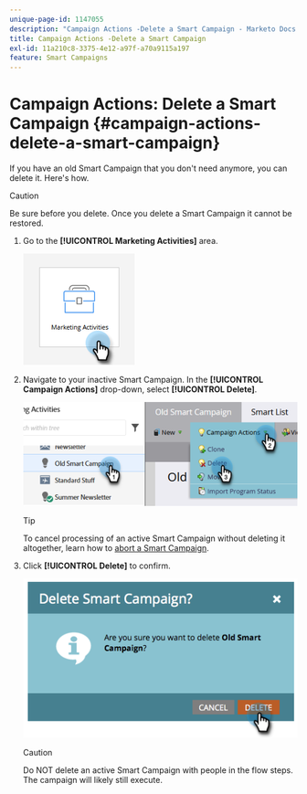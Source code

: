 ```yaml
---
unique-page-id: 1147055
description: "Campaign Actions -Delete a Smart Campaign - Marketo Docs - Product Documentation"
title: Campaign Actions -Delete a Smart Campaign
exl-id: 11a210c8-3375-4e12-a97f-a70a9115a197
feature: Smart Campaigns
---
```

# Campaign Actions: Delete a Smart Campaign {#campaign-actions-delete-a-smart-campaign}

If you have an old Smart Campaign that you don't need anymore, you can delete it. Here's how.

>[!CAUTION]
>
>Be sure before you delete. Once you delete a Smart Campaign it cannot be restored.

1. Go to the **[!UICONTROL Marketing Activities]** area.

   ![](assets/campaign-actions-delete-a-smart-campaign-1.png)

1. Navigate to your inactive Smart Campaign. In the **[!UICONTROL Campaign Actions]** drop-down, select **[!UICONTROL Delete]**.

   ![](assets/campaign-actions-delete-a-smart-campaign-2.png)

   >[!TIP]
   >
   >To cancel processing of an active Smart Campaign without deleting it altogether, learn how to [abort a Smart Campaign](/help/marketo/product-docs/core-marketo-concepts/smart-campaigns/using-smart-campaigns/abort-a-smart-campaign.md).

1. Click **[!UICONTROL Delete]** to confirm.

   ![](assets/campaign-actions-delete-a-smart-campaign-3.png)

   >[!CAUTION]
   >
   >Do NOT delete an active Smart Campaign with people in the flow steps. The campaign will likely still execute.
